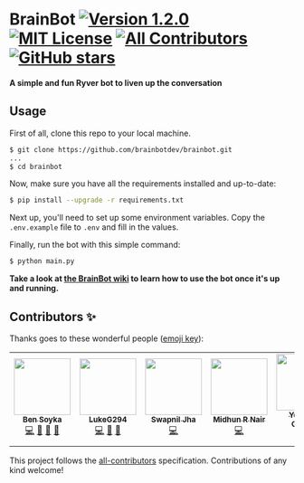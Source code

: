 <!-- ALL-CONTRIBUTORS-BADGE:START - Do not remove or modify this section -->
# BrainBot [![Version 1.2.0](https://img.shields.io/badge/version-1.2.0-orange)][release] [![MIT License](https://img.shields.io/badge/license-MIT-green)][license] [![All Contributors](https://img.shields.io/badge/all_contributors-7-orange.svg)](#contributors-) [![GitHub stars](https://img.shields.io/github/stars/brainbotdev/brainbot?style=social)][stars]
<!-- ALL-CONTRIBUTORS-BADGE:END -->

**A simple and fun Ryver bot to liven up the conversation**

## Usage
First of all, clone this repo to your local machine.

```sh
$ git clone https://github.com/brainbotdev/brainbot.git
...
$ cd brainbot
```

Now, make sure you have all the requirements installed and up-to-date:

```sh
$ pip install --upgrade -r requirements.txt
```

Next up, you'll need to set up some environment variables. Copy the `.env.example` file to `.env` and fill in the values.

Finally, run the bot with this simple command:

```sh
$ python main.py
```

**Take a look at [the BrainBot wiki][wiki] to learn how to use the bot once it's up and running.**

[license]: https://github.com/brainbotdev/brainbot/blob/master/LICENSE
[release]: https://github.com/brainbotdev/brainbot/releases/tag/v1.2.0
[stars]: https://github.com/brainbotdev/brainbot/stargazers
[wiki]: https://github.com/brainbotdev/brainbot/wiki

## Contributors ✨

Thanks goes to these wonderful people ([emoji key](https://allcontributors.org/docs/en/emoji-key)):

<!-- ALL-CONTRIBUTORS-LIST:START - Do not remove or modify this section -->
<!-- prettier-ignore-start -->
<!-- markdownlint-disable -->
<table>
  <tr>
    <td align="center"><a href="http://bsoyka.me"><img src="https://avatars0.githubusercontent.com/u/37779854?v=4" width="100px;" alt=""/><br /><sub><b>Ben Soyka</b></sub></a><br /><a href="https://github.com/brainbotdev/brainbot/commits?author=bsoyka" title="Code">💻</a> <a href="#ideas-bsoyka" title="Ideas, Planning, & Feedback">🤔</a> <a href="https://github.com/brainbotdev/brainbot/commits?author=bsoyka" title="Documentation">📖</a> <a href="https://github.com/brainbotdev/brainbot/pulls?q=is%3Apr+reviewed-by%3Absoyka" title="Reviewed Pull Requests">👀</a></td>
    <td align="center"><a href="https://github.com/LukeG294"><img src="https://avatars3.githubusercontent.com/u/62516707?v=4" width="100px;" alt=""/><br /><sub><b>LukeG294</b></sub></a><br /><a href="https://github.com/brainbotdev/brainbot/commits?author=LukeG294" title="Code">💻</a> <a href="#ideas-LukeG294" title="Ideas, Planning, & Feedback">🤔</a> <a href="https://github.com/brainbotdev/brainbot/pulls?q=is%3Apr+reviewed-by%3ALukeG294" title="Reviewed Pull Requests">👀</a></td>
    <td align="center"><a href="https://www.linkedin.com/in/swapniljha001"><img src="https://avatars0.githubusercontent.com/u/11735419?v=4" width="100px;" alt=""/><br /><sub><b>Swapnil Jha</b></sub></a><br /><a href="https://github.com/brainbotdev/brainbot/commits?author=swapniljha001" title="Code">💻</a></td>
    <td align="center"><a href="https://www.linkedin.com/in/midhunnair/"><img src="https://avatars2.githubusercontent.com/u/24776450?v=4" width="100px;" alt=""/><br /><sub><b>Midhun R Nair</b></sub></a><br /><a href="https://github.com/brainbotdev/brainbot/commits?author=midhun1998" title="Code">💻</a></td>
    <td align="center"><a href="https://yohanes.gultom.id"><img src="https://avatars3.githubusercontent.com/u/1680876?v=4" width="100px;" alt=""/><br /><sub><b>Yohanes Gultom</b></sub></a><br /><a href="https://github.com/brainbotdev/brainbot/commits?author=yohanesgultom" title="Code">💻</a></td>
    <td align="center"><a href="https://github.com/DarianAmin"><img src="https://avatars1.githubusercontent.com/u/70491110?v=4" width="100px;" alt=""/><br /><sub><b>Darian Amin</b></sub></a><br /><a href="#ideas-DarianAmin" title="Ideas, Planning, & Feedback">🤔</a> <a href="https://github.com/brainbotdev/brainbot/commits?author=DarianAmin" title="Code">💻</a></td>
    <td align="center"><a href="https://github.com/Thromax"><img src="https://avatars3.githubusercontent.com/u/20110319?v=4" width="100px;" alt=""/><br /><sub><b>Thromax</b></sub></a><br /><a href="https://github.com/brainbotdev/brainbot/commits?author=Thromax" title="Code">💻</a></td>
  </tr>
</table>

<!-- markdownlint-enable -->
<!-- prettier-ignore-end -->
<!-- ALL-CONTRIBUTORS-LIST:END -->

This project follows the [all-contributors](https://github.com/all-contributors/all-contributors) specification. Contributions of any kind welcome!
